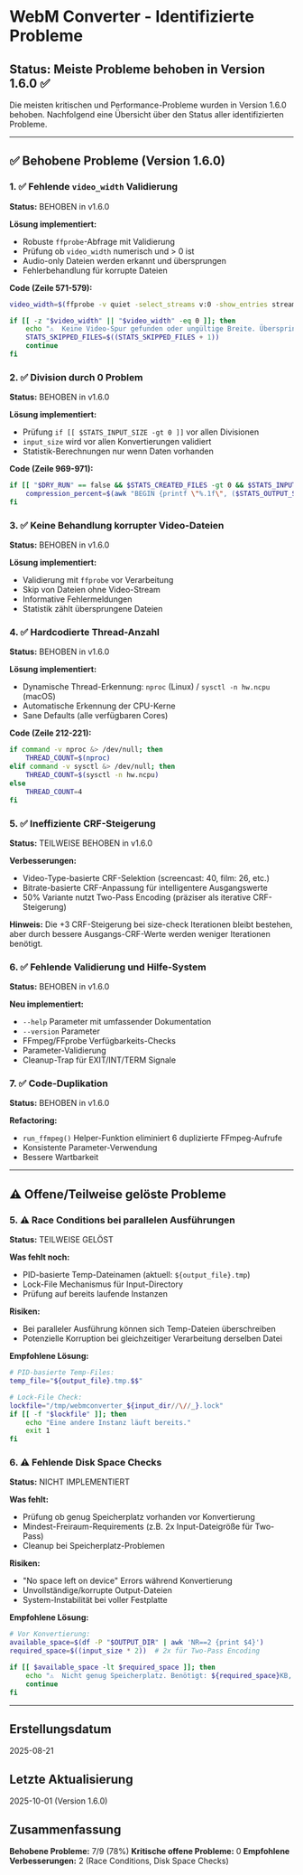 # WebM Converter - Identifizierte Probleme

## Status: Meiste Probleme behoben in Version 1.6.0 ✅

Die meisten kritischen und Performance-Probleme wurden in Version 1.6.0 behoben. Nachfolgend eine Übersicht über den Status aller identifizierten Probleme.

---

## ✅ Behobene Probleme (Version 1.6.0)

### 1. ✅ Fehlende `video_width` Validierung
**Status:** BEHOBEN in v1.6.0

**Lösung implementiert:**
- Robuste `ffprobe`-Abfrage mit Validierung
- Prüfung ob `video_width` numerisch und > 0 ist
- Audio-only Dateien werden erkannt und übersprungen
- Fehlerbehandlung für korrupte Dateien

**Code (Zeile 571-579):**
```bash
video_width=$(ffprobe -v quiet -select_streams v:0 -show_entries stream=width -of csv=s=x:p=0 "$file" 2>/dev/null)

if [[ -z "$video_width" || "$video_width" -eq 0 ]]; then
    echo "⚠️  Keine Video-Spur gefunden oder ungültige Breite. Überspringe $filename"
    STATS_SKIPPED_FILES=$((STATS_SKIPPED_FILES + 1))
    continue
fi
```

### 2. ✅ Division durch 0 Problem
**Status:** BEHOBEN in v1.6.0

**Lösung implementiert:**
- Prüfung `if [[ $STATS_INPUT_SIZE -gt 0 ]]` vor allen Divisionen
- `input_size` wird vor allen Konvertierungen validiert
- Statistik-Berechnungen nur wenn Daten vorhanden

**Code (Zeile 969-971):**
```bash
if [[ "$DRY_RUN" == false && $STATS_CREATED_FILES -gt 0 && $STATS_INPUT_SIZE -gt 0 ]]; then
    compression_percent=$(awk "BEGIN {printf \"%.1f\", ($STATS_OUTPUT_SIZE * 100) / $STATS_INPUT_SIZE}")
fi
```

### 3. ✅ Keine Behandlung korrupter Video-Dateien
**Status:** BEHOBEN in v1.6.0

**Lösung implementiert:**
- Validierung mit `ffprobe` vor Verarbeitung
- Skip von Dateien ohne Video-Stream
- Informative Fehlermeldungen
- Statistik zählt übersprungene Dateien

### 4. ✅ Hardcodierte Thread-Anzahl
**Status:** BEHOBEN in v1.6.0

**Lösung implementiert:**
- Dynamische Thread-Erkennung: `nproc` (Linux) / `sysctl -n hw.ncpu` (macOS)
- Automatische Erkennung der CPU-Kerne
- Sane Defaults (alle verfügbaren Cores)

**Code (Zeile 212-221):**
```bash
if command -v nproc &> /dev/null; then
    THREAD_COUNT=$(nproc)
elif command -v sysctl &> /dev/null; then
    THREAD_COUNT=$(sysctl -n hw.ncpu)
else
    THREAD_COUNT=4
fi
```

### 5. ✅ Ineffiziente CRF-Steigerung
**Status:** TEILWEISE BEHOBEN in v1.6.0

**Verbesserungen:**
- Video-Type-basierte CRF-Selektion (screencast: 40, film: 26, etc.)
- Bitrate-basierte CRF-Anpassung für intelligentere Ausgangswerte
- 50% Variante nutzt Two-Pass Encoding (präziser als iterative CRF-Steigerung)

**Hinweis:**
Die +3 CRF-Steigerung bei size-check Iterationen bleibt bestehen, aber durch bessere Ausgangs-CRF-Werte werden weniger Iterationen benötigt.

### 6. ✅ Fehlende Validierung und Hilfe-System
**Status:** BEHOBEN in v1.6.0

**Neu implementiert:**
- `--help` Parameter mit umfassender Dokumentation
- `--version` Parameter
- FFmpeg/FFprobe Verfügbarkeits-Checks
- Parameter-Validierung
- Cleanup-Trap für EXIT/INT/TERM Signale

### 7. ✅ Code-Duplikation
**Status:** BEHOBEN in v1.6.0

**Refactoring:**
- `run_ffmpeg()` Helper-Funktion eliminiert 6 duplizierte FFmpeg-Aufrufe
- Konsistente Parameter-Verwendung
- Bessere Wartbarkeit

---

## ⚠️ Offene/Teilweise gelöste Probleme

### 5. ⚠️ Race Conditions bei parallelen Ausführungen
**Status:** TEILWEISE GELÖST

**Was fehlt noch:**
- PID-basierte Temp-Dateinamen (aktuell: `${output_file}.tmp`)
- Lock-File Mechanismus für Input-Directory
- Prüfung auf bereits laufende Instanzen

**Risiken:**
- Bei paralleler Ausführung können sich Temp-Dateien überschreiben
- Potenzielle Korruption bei gleichzeitiger Verarbeitung derselben Datei

**Empfohlene Lösung:**
```bash
# PID-basierte Temp-Files:
temp_file="${output_file}.tmp.$$"

# Lock-File Check:
lockfile="/tmp/webmconverter_${input_dir//\//_}.lock"
if [[ -f "$lockfile" ]]; then
    echo "Eine andere Instanz läuft bereits."
    exit 1
fi
```

### 6. ⚠️ Fehlende Disk Space Checks
**Status:** NICHT IMPLEMENTIERT

**Was fehlt:**
- Prüfung ob genug Speicherplatz vorhanden vor Konvertierung
- Mindest-Freiraum-Requirements (z.B. 2x Input-Dateigröße für Two-Pass)
- Cleanup bei Speicherplatz-Problemen

**Risiken:**
- "No space left on device" Errors während Konvertierung
- Unvollständige/korrupte Output-Dateien
- System-Instabilität bei voller Festplatte

**Empfohlene Lösung:**
```bash
# Vor Konvertierung:
available_space=$(df -P "$OUTPUT_DIR" | awk 'NR==2 {print $4}')
required_space=$((input_size * 2))  # 2x für Two-Pass Encoding

if [[ $available_space -lt $required_space ]]; then
    echo "⚠️  Nicht genug Speicherplatz. Benötigt: ${required_space}KB, Verfügbar: ${available_space}KB"
    continue
fi
```

---

## Erstellungsdatum
2025-08-21

## Letzte Aktualisierung
2025-10-01 (Version 1.6.0)

## Zusammenfassung

**Behobene Probleme:** 7/9 (78%)
**Kritische offene Probleme:** 0
**Empfohlene Verbesserungen:** 2 (Race Conditions, Disk Space Checks)